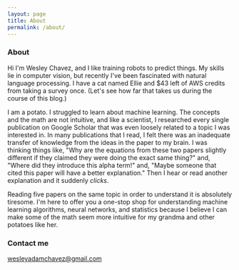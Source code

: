 ```yaml
---
layout: page
title: About
permalink: /about/
---
```

### About
Hi I'm Wesley Chavez, and I like training robots to predict things. My skills lie in computer vision, but recently I've been fascinated with natural language processing.  I have a cat named Ellie and $43 left of AWS credits from taking a survey once.  (Let's see how far that takes us during the course of this blog.)

I am a potato.  I struggled to learn about machine learning.  The concepts and the math are not intuitive, and like a scientist, I researched every single publication on Google Scholar that was even loosely related to a topic I was interested in.  In many publications that I read, I felt there was an inadequate transfer of knowledge from the ideas in the paper to my brain.  I was thinking things like, "Why are the equations from these two papers slightly different if they claimed they were doing the exact same thing?" and, "Where did they introduce this alpha term!" and, "Maybe someone that cited this paper will have a better explanation."  Then I hear or read another explanation and it suddenly *clicks*.  

Reading five papers on the same topic in order to understand it is absolutely tiresome.  I'm here to offer you a one-stop shop for understanding machine learning algorithms, neural networks, and statistics because I believe I can make some of the math seem more intuitive for my grandma and other potatoes like her.

### Contact me

[wesleyadamchavez@gmail.com](mailto:wesleyadamchavez@gmail.com)
